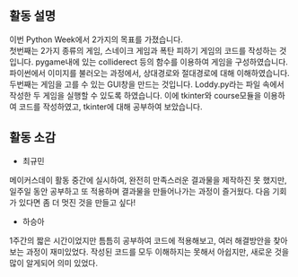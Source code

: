 ## 활동 설명
이번 Python Week에서 2가지의 목표를 가졌습니다.    
첫번째는 2가지 종류의 게임, 스네이크 게임과 폭탄 피하기 게임의 코드를 작성하는 것입니다. pygame내에 있는 colliderect 등의 함수를 이용하여 게임을 구성하였습니다. 파이썬에서 이미지를 불러오는 과정에서, 상대경로와 절대경로에 대해 이해하였습니다.    
두번째는 게임을 고를 수 있는 GUI창을 만드는 것입니다. Loddy.py라는 파일 속에서 작성한 두 게임을 실행할 수 있도록 하였습니다. 이에 tkinter와 course모듈을 이용하여 코드를 작성하였고, tkinter에 대해 공부하여 보았습니다.

## 활동 소감
* 최규민

메이커스데이 활동 중간에 실시하여, 완전히 만족스러운 결과물을 제작하진 못 했지만, 일주일 동안 공부하고 또 적용하며 결과물을 만들어나가는 과정이 즐거웠다. 다음 기회가 있다면 좀 더 멋진 것을 만들고 싶다!


* 하승아


1주간의 짧은 시간이었지만 틈틈히 공부하여 코드에 적용해보고, 여러 해결방안을 찾아보는 과정이 재미있었다. 작성된 코드를 모두 이해하지는 못해서 아쉽지만, 새로운 것을 많이 알게되어 의미 있었다.
